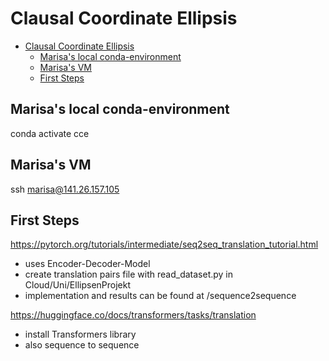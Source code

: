 # Clausal Coordinate Ellipsis

- [Clausal Coordinate Ellipsis](#clausal-coordinate-ellipsis)
  - [Marisa's local conda-environment](#marisas-local-conda-environment)
  - [Marisa's VM](#marisas-vm)
  - [First Steps](#first-steps)
  
## Marisa's local conda-environment
conda activate cce

## Marisa's VM
ssh marisa@141.26.157.105

## First Steps
https://pytorch.org/tutorials/intermediate/seq2seq_translation_tutorial.html
- uses Encoder-Decoder-Model
- create translation pairs file with read_dataset.py in Cloud/Uni/EllipsenProjekt 
- implementation and results can be found at /sequence2sequence

https://huggingface.co/docs/transformers/tasks/translation
- install Transformers library
- also sequence to sequence